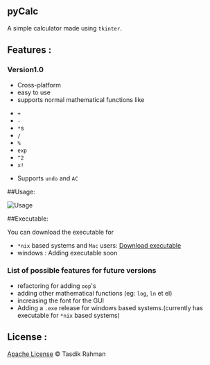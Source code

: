 ## pyCalc

A simple calculator made using `tkinter`. 

## Features : 

### Version1.0

* Cross-platform
* easy to use
* supports normal mathematical functions like 
 - `+`
 - `-`
 - `*`s
 - `/`
 - `%`
 - `exp`
 - `^2`
 - `x!`
* Supports `undo` and `AC`

##Usage:

![Usage](https://raw.githubusercontent.com/prodicus/pyCalc/master/pyCalc_usage.gif)

##Executable:

You can download the executable for 

* `*nix` based systems and `Mac` users: [Download executable](https://github.com/prodicus/pyCalc/blob/master/dist/pyCalc?raw=true)
* windows : Adding executable soon

### List of possible features for future versions

* refactoring for adding `oop`'s 
* adding other mathematical functions (eg: `log`, `ln` et el)
* increasing the font for the GUI
* Adding a `.exe` release for windows based systems.(currently has executable for `*nix` based systems)

## License :

[Apache License](https://github.com/prodicus/pyCalc/blob/master/LICENSE) &copy; Tasdik Rahman
